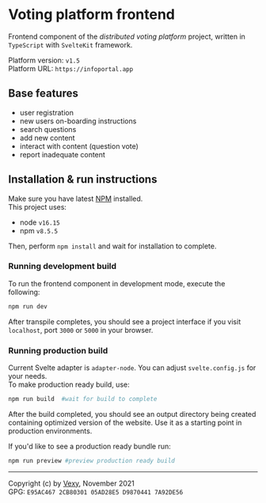 # Voting platform frontend
Frontend component of the _distributed voting platform_ project, written in `TypeScript` with `SvelteKit` framework.  

Platform version: `v1.5`  
Platform URL: `https://infoportal.app`

## Base features
  - user registration
  - new users on-boarding instructions
  - search questions
  - add new content
  - interact with content (question vote)
  - report inadequate content

## Installation & run instructions
Make sure you have latest [NPM](https://www.npmjs.com/) installed.  
This project uses:
- node `v16.15`
- npm `v8.5.5`

Then, perform `npm install` and wait for installation to complete.

### Running development build
To run the frontend component in development mode, execute the following:
```bash
npm run dev
```
After transpile completes, you should see a project interface if you visit `localhost`, port `3000` or `5000` in your browser.

### Running production build
Current Svelte adapter is `adapter-node`. You can adjust `svelte.config.js` for your needs.  
To make production ready build, use:
```bash
npm run build  #wait for build to complete
```
After the build completed, you should see an output directory being created containing optimized version of the website.
Use it as a starting point in production environments. 

If you'd like to see a production ready bundle run:
```bash
npm run preview #preview production ready build
```
---  
Copyright (c) by [Vexy](https://github.com/vexy), November 2021  
GPG: `E95AC467 2CB80301 05AD28E5 D9870441 7A92DE56`
